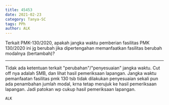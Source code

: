 ```yaml
---
title: 45453
date: 2021-02-23
category: Tanya-SC
tags: PPh
author: ALK
---
```


Terkait PMK-130/2020, apakah jangka waktu pemberian fasilitas PMK 130/2020 ini jg berubah jika dipertengahan memanfaatkan fasilitas berubah modalnya (bertambah)?

---

Tidak ada ketentuan terkait "perubahan"/"penyesuaian" jangka waktu. Cut off nya adalah SMB, dan lihat hasil pemeriksaan lapangan. Jangka waktu pemanfaatan fasilitas pmk 130 tsb tidak dilakukan penyesuaian sekali pun ada penambahan jumlah modal, krna tetap merujuk ke hasil pemeriksaan lapangan. Jadi patokan wp cukup hasil pemeriksaan lapangan.

`ALK`
